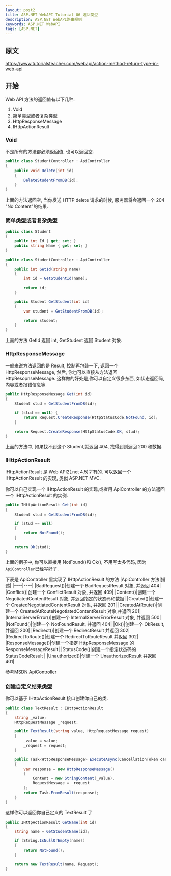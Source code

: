 ```yaml
---
layout: post2
title: ASP.NET WebAPI Tutorial 06 返回类型
description: ASP.NET WebAPI路由规则
keywords: ASP.NET WebAPI
tags: [ASP.NET]
---
```


## 原文

https://www.tutorialsteacher.com/webapi/action-method-return-type-in-web-api

## 开始

Web API 方法的返回值有以下几种:

1. Void
2. 简单类型或者复杂类型
3. HttpResponseMessage
4. IHttpActionResult

### Void

不是所有的方法都必须返回值, 也可以返回空.

```c#
public class StudentController : ApiController
{
    public void Delete(int id)
    {
        DeleteStudentFromDB(id);
    }
}
```

上面的方法返回空, 当你发送 HTTP delete 请求的时候, 服务器将会返回一个 204 "No Content"的结果.

### 简单类型或者复杂类型

```c#
public class Student
{
    public int Id { get; set; }
    public string Name { get; set; }
}

public class StudentController : ApiController
{
    public int GetId(string name)
    {
        int id = GetStudentId(name);

        return id;
    }

    public Student GetStudent(int id)
    {
        var student = GetStudentFromDB(id);

        return student;
    }
}
```

上面的方法 GetId 返回 int, GetStudent 返回 Student 对象.

### HttpResponseMessage

一般来说方法返回的是 Result, 控制再包装一下, 返回一个 HttpResponseMessage, 然后, 你也可以直接从方法返回 HttpResopnseMessage. 这样做的好处是,你可以自定义很多东西, 如状态返回码, 内容或者报错信息等.

```c#
public HttpResponseMessage Get(int id)
{
    Student stud = GetStudentFromDB(id);

    if (stud == null) {
        return Request.CreateResponse(HttpStatusCode.NotFound, id);
    }

    return Request.CreateResponse(HttpStatusCode.OK, stud);
}
```

上面的方法中, 如果找不到这个 Student,就返回 404, 找得到则返回 200 和数据.

### IHttpActionResult

IHttpActionResult 是 Web API2(.net 4.5)才有的. 可以返回一个 IHttpActionResult 的实现, 类似 ASP.NET MVC.

你可以自己实现一个 IHttpActionResult 的实现,或者用 ApiController 的方法返回一个 IHttpActionResult 的实例.

```c#
public IHttpActionResult Get(int id)
{
    Student stud = GetStudentFromDB(id);

    if (stud == null)
    {
        return NotFound();
    }

    return Ok(stud);
}
```

上面的例子中, 你可以直接用 NotFound()和 Ok(), 不用写太多代码, 因为`ApiController`已经写好了.

下表是 ApiController 里实现了 IHttpActionResult 的方法
|ApiController 方法|描述|
|----|----|
|BadRequest()|创建一个 BadRequestResult 对象, 并返回 404|
|Conflict()|创建一个 ConflictResult 对象, 并返回 409|
|Content()|创建一个 NegotiatedContentResult 对象, 并返回指定的状态码和数据|
|Created()|创建一个 CreatedNegotiatedContentResult 对象, 并返回 201|
|CreatedAtRoute()|创建一个 CreatedAtRouteNegotiatedContentResult 对象,并返回 201|
|InternalServerError()|创建一个 InternalServerErrorResult 对象, 并返回 500|
|NotFound()|创建一个 NotFoundResult, 并返回 404|
|Ok()|创建一个 OkResult, 并返回 200|
|Redirect()|创建一个 RedirectResult 并返回 302|
|RedirectToRoute()|创建一个 RedirectToRouteResult 并返回 302|
|ResponseMessage()|创建一个指定 HttpResponseMessage 的 ResponseMessageResult|
|StatusCode()|创建一个指定状态码的 StatusCodeResult |
|Unauthorized()|创建一个 UnauthorizedResult 并返回 401|

参考[MSDN ApiController](<https://msdn.microsoft.com/en-us/library/system.web.http.apicontroller(v=vs.118).aspx>)

### 创建自定义结果类型

你可以基于 IHttpActionResult 接口创建你自己的类.

```c#
public class TextResult : IHttpActionResult
{
    string _value;
    HttpRequestMessage _request;

    public TextResult(string value, HttpRequestMessage request)
    {
        _value = value;
        _request = request;
    }

    public Task<HttpResponseMessage> ExecuteAsync(CancellationToken cancellationToken)
    {
        var response = new HttpResponseMessage()
        {
            Content = new StringContent(_value),
            RequestMessage = _request
        };
        return Task.FromResult(response);
    }
}
```

这样你可以返回你自己定义的 TextResult 了

```c#
public IHttpActionResult GetName(int id)
{
    string name = GetStudentName(id);

    if (String.IsNullOrEmpty(name))
    {
        return NotFound();
    }

    return new TextResult(name, Request);
}
```
